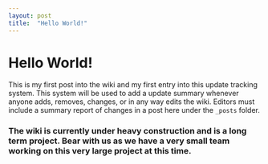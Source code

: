 ```yaml
---
layout: post
title:  "Hello World!"
---
```


# Hello World!

This is my first post into the wiki and my first entry into this update tracking system. This system will be used to add a update summary whenever anyone adds, removes, changes, or in any way edits the wiki. Editors must include a summary report of changes in a post here under the `_posts` folder. 



### The wiki is currently under heavy construction and is a long term project. Bear with us as we have a very small team working on this very large project at this time.